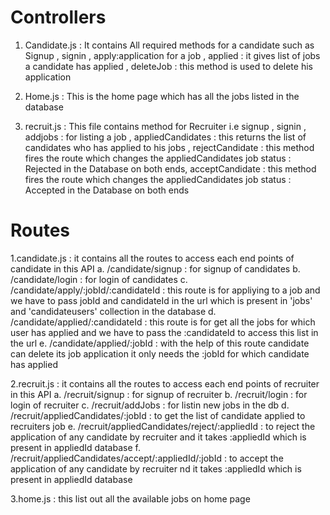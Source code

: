 # Controllers
1. Candidate.js : It contains All required methods for a candidate such as 
Signup , 
signin , 
apply:application for a job , 
applied : it gives list of jobs a candidate has applied , 
deleteJob : this method is used to delete his application

2. Home.js : This is the home page which has all the jobs listed in the database

3. recruit.js : This file contains method for Recruiter i.e 
signup , 
signin , 
addjobs : for listing a job , 
appliedCandidates : this returns the list of candidates who has applied to his jobs ,
rejectCandidate : this method fires the route which changes the appliedCandidates job status : Rejected in the Database on both ends, 
acceptCandidate : this method fires the route which changes the appliedCandidates job status : Accepted in the Database on both ends

# Routes
1.candidate.js : it contains all the routes to access each end points of candidate in this API
    a. /candidate/signup : for signup of candidates
    b. /candidate/login : for login of candidates
    c. /candidate/apply/:jobId/:candidateId : this route is for appliying to a job and we have to pass jobId and   candidateId in the url which is present in 'jobs' and 'candidateusers' collection in the database
    d. /candidate/applied/:candidateId  : this route is for get all the jobs for which user has applied and we have to pass the :candidateId to access this list  in the url
    e. /candidate/applied/:jobId  :  with the help of this route candidate can delete its job application it only needs the :jobId for which candidate has applied

2.recruit.js : it contains all the routes to access each end points of recruiter  in this API
    a. /recruit/signup : for signup of recruiter
    b. /recruit/login  : for login of recruiter
    c. /recruit/addJobs :  for listin new jobs in the db 
    d. /recruit/appliedCandidates/:jobId : to get the list of candidate applied to recruiters job
    e. /recruit/appliedCandidates/reject/:appliedId : to reject the application of any candidate by recruiter and it takes :appliedId which is present in appliedId database
    f. /recruit/appliedCandidates/accept/:appliedId/:jobId : to accept the application of any candidate by recruiter nd it takes :appliedId which is present in appliedId database

3.home.js : this list out all the available jobs on home page

